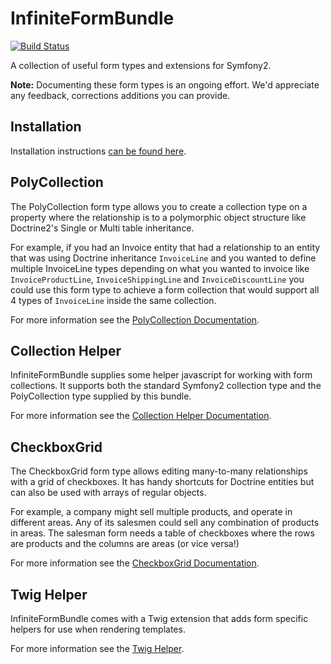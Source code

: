 InfiniteFormBundle
==================

[![Build Status](https://travis-ci.org/infinite-networks/InfiniteFormBundle.png?branch=master)](https://travis-ci.org/infinite-networks/InfiniteFormBundle)

A collection of useful form types and extensions for Symfony2.

**Note:** Documenting these form types is an ongoing effort. We'd appreciate
any feedback, corrections additions you can provide.

Installation
------------

Installation instructions [can be found here][].

PolyCollection
--------------

The PolyCollection form type allows you to create a collection type
on a property where the relationship is to a polymorphic object structure
like Doctrine2's Single or Multi table inheritance.

For example, if you had an Invoice entity that had a relationship to an
entity that was using Doctrine inheritance `InvoiceLine` and you wanted
to define multiple InvoiceLine types depending on what you wanted to invoice
like `InvoiceProductLine`, `InvoiceShippingLine` and `InvoiceDiscountLine`
you could use this form type to achieve a form collection that would support
all 4 types of `InvoiceLine` inside the same collection.

For more information see the [PolyCollection Documentation][].

Collection Helper
-----------------

InfiniteFormBundle supplies some helper javascript for working with form collections. It
supports both the standard Symfony2 collection type and the PolyCollection type supplied
by this bundle.

For more information see the [Collection Helper Documentation][].

CheckboxGrid
------------

The CheckboxGrid form type allows editing many-to-many relationships with
a grid of checkboxes. It has handy shortcuts for Doctrine entities but can
also be used with arrays of regular objects.

For example, a company might sell multiple products, and operate in
different areas. Any of its salesmen could sell any combination of products
in areas. The salesman form needs a table of checkboxes where the rows are
products and the columns are areas (or vice versa!)

For more information see the [CheckboxGrid Documentation][].

Twig Helper
-----------

InfiniteFormBundle comes with a Twig extension that adds form specific helpers
for use when rendering templates.

For more information see the [Twig Helper][].

[PolyCollection Documentation]: https://github.com/infinite-networks/InfiniteFormBundle/blob/master/Resources/doc/polycollection.md
[Collection Helper Documentation]: https://github.com/infinite-networks/InfiniteFormBundle/blob/master/Resources/doc/collection-helper.md
[CheckboxGrid Documentation]: https://github.com/infinite-networks/InfiniteFormBundle/blob/master/Resources/doc/checkboxgrid.md
[Twig Helper]: https://github.com/infinite-networks/InfiniteFormBundle/blob/master/Resources/doc/twig-helper.md
[can be found here]: https://github.com/infinite-networks/InfiniteFormBundle/blob/master/Resources/doc/installation.md
